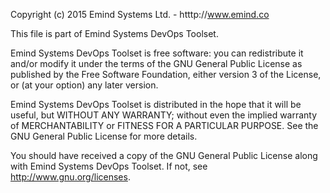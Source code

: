 Copyright (c) 2015 Emind Systems Ltd. - htttp://www.emind.co

This file is part of Emind Systems DevOps Toolset.

Emind Systems DevOps Toolset is free software: you can redistribute it and/or modify it under the terms of the GNU General Public License as published by the Free Software Foundation, either version 3 of the License, or (at your option) any later version.

Emind Systems DevOps Toolset is distributed in the hope that it will be useful, but WITHOUT ANY WARRANTY; without even the implied warranty of MERCHANTABILITY or FITNESS FOR A PARTICULAR PURPOSE. See the GNU General Public License for more details.

You should have received a copy of the GNU General Public License along with Emind Systems DevOps Toolset. If not, see http://www.gnu.org/licenses.
